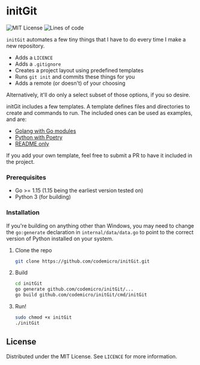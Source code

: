 # initGit

![MIT License](https://img.shields.io/github/license/codemicro/initGit) ![Lines of code](https://img.shields.io/tokei/lines/github/codemicro/initGit)

`initGit` automates a few tiny things that I have to do every time I make a new repository.

  * Adds a `LICENCE`
  * Adds a `.gitignore`
  * Creates a project layout using predefined templates
  * Runs `git init` and commits these things for you
  * Adds a remote (or doesn't) of your choosing

Alternatively, it'll do only a select subset of those options, if you so desire.

initGit includes a few templates. A template defines files and directories to create and commands to run. The included ones can be used as examples, and are:

* [Golang with Go modules](https://github.com/codemicro/initGit/blob/master/internal/data/dataFiles/templates/go.json)
* [Python with Poetry](https://github.com/codemicro/initGit/blob/master/internal/data/dataFiles/templates/python.json)
* [README only](https://github.com/codemicro/initGit/blob/master/internal/data/dataFiles/templates/readme.json)

If you add your own template, feel free to submit a PR to have it included in the project.

### Prerequisites

* Go >= 1.15 (1.15 being the earliest version tested on)
* Python 3 (for building)

### Installation

If you're building on anything other than Windows, you may need to change the `go:generate` declaration in `internal/data/data.go`
to point to the correct version of Python installed on your system.

1. Clone the repo
   ```sh
   git clone https://github.com/codemicro/initGit.git
   ```
2. Build
   ```sh
   cd initGit
   go generate github.com/codemicro/initGit/...
   go build github.com/codemicro/initGit/cmd/initGit
   ```
3. Run!
   ```sh
   sudo chmod +x initGit
   ./initGit
   ```

## License

Distributed under the MIT License. See `LICENCE` for more information.

